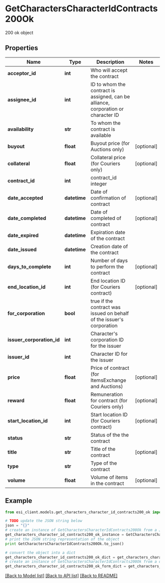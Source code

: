 # GetCharactersCharacterIdContracts200Ok

200 ok object

## Properties

Name | Type | Description | Notes
------------ | ------------- | ------------- | -------------
**acceptor_id** | **int** | Who will accept the contract | 
**assignee_id** | **int** | ID to whom the contract is assigned, can be alliance, corporation or character ID | 
**availability** | **str** | To whom the contract is available | 
**buyout** | **float** | Buyout price (for Auctions only) | [optional] 
**collateral** | **float** | Collateral price (for Couriers only) | [optional] 
**contract_id** | **int** | contract_id integer | 
**date_accepted** | **datetime** | Date of confirmation of contract | [optional] 
**date_completed** | **datetime** | Date of completed of contract | [optional] 
**date_expired** | **datetime** | Expiration date of the contract | 
**date_issued** | **datetime** | Сreation date of the contract | 
**days_to_complete** | **int** | Number of days to perform the contract | [optional] 
**end_location_id** | **int** | End location ID (for Couriers contract) | [optional] 
**for_corporation** | **bool** | true if the contract was issued on behalf of the issuer&#39;s corporation | 
**issuer_corporation_id** | **int** | Character&#39;s corporation ID for the issuer | 
**issuer_id** | **int** | Character ID for the issuer | 
**price** | **float** | Price of contract (for ItemsExchange and Auctions) | [optional] 
**reward** | **float** | Remuneration for contract (for Couriers only) | [optional] 
**start_location_id** | **int** | Start location ID (for Couriers contract) | [optional] 
**status** | **str** | Status of the the contract | 
**title** | **str** | Title of the contract | [optional] 
**type** | **str** | Type of the contract | 
**volume** | **float** | Volume of items in the contract | [optional] 

## Example

```python
from esi_client.models.get_characters_character_id_contracts200_ok import GetCharactersCharacterIdContracts200Ok

# TODO update the JSON string below
json = "{}"
# create an instance of GetCharactersCharacterIdContracts200Ok from a JSON string
get_characters_character_id_contracts200_ok_instance = GetCharactersCharacterIdContracts200Ok.from_json(json)
# print the JSON string representation of the object
print GetCharactersCharacterIdContracts200Ok.to_json()

# convert the object into a dict
get_characters_character_id_contracts200_ok_dict = get_characters_character_id_contracts200_ok_instance.to_dict()
# create an instance of GetCharactersCharacterIdContracts200Ok from a dict
get_characters_character_id_contracts200_ok_form_dict = get_characters_character_id_contracts200_ok.from_dict(get_characters_character_id_contracts200_ok_dict)
```
[[Back to Model list]](../README.md#documentation-for-models) [[Back to API list]](../README.md#documentation-for-api-endpoints) [[Back to README]](../README.md)


